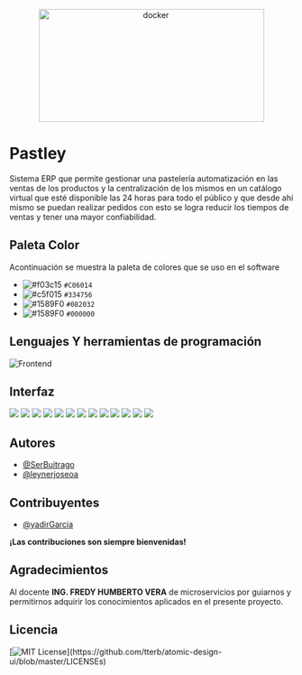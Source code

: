<p align="center">
    <a href="https://github.com/DeveUp/pastley-backend" target="_blank"> 
        <img src="https://raw.githubusercontent.com/DeveUp/pastley-backend/c830c425e9060de4d66f044b717647f32a0a262b/pastley-logos/04.svg" alt="docker" width="400" height="200"/> 
    </a> 
</p> 
    
# Pastley

Sistema ERP que permite gestionar una pastelería automatización en las ventas de los productos y la centralización de los mismos en un catálogo virtual que esté disponible las 24 horas para todo el público y que desde ahí mismo se puedan realizar pedidos con esto se logra reducir los tiempos de ventas y tener una mayor confiabilidad.


## Paleta Color
Acontinuación se muestra la paleta de colores que se uso en el software
- ![#f03c15](https://via.placeholder.com/15/C06014/000000?text=+) `#C06014`
- ![#c5f015](https://via.placeholder.com/15/334756/000000?text=+) `#334756`
- ![#1589F0](https://via.placeholder.com/15/082032/000000?text=+) `#082032`
- ![#1589F0](https://via.placeholder.com/15/000000/000000?text=+) `#000000`


## Lenguajes Y herramientas de programación
![Frontend](https://i.ibb.co/L66ZpHh/Front.png)

## Interfaz

<div>
     <img src="https://github.com/DeveUp/pastley/blob/master/WebContent/resources/img/output/01.png?raw=true">
     <img src="https://github.com/DeveUp/pastley/blob/master/WebContent/resources/img/output/02.png?raw=true">
     <img src="https://github.com/DeveUp/pastley/blob/master/WebContent/resources/img/output/03.png?raw=true">
     <img src="https://github.com/DeveUp/pastley/blob/master/WebContent/resources/img/output/04.png?raw=true">
     <img src="https://github.com/DeveUp/pastley/blob/master/WebContent/resources/img/output/05.png?raw=true">
     <img src="https://github.com/DeveUp/pastley/blob/master/WebContent/resources/img/output/06.png?raw=true">
     <img src="https://github.com/DeveUp/pastley/blob/master/WebContent/resources/img/output/07.png?raw=true">
     <img src="https://github.com/DeveUp/pastley/blob/master/WebContent/resources/img/output/08.png?raw=true">
     <img src="https://github.com/DeveUp/pastley/blob/master/WebContent/resources/img/output/09.png?raw=true">
     <img src="https://github.com/DeveUp/pastley/blob/master/WebContent/resources/img/output/10.png?raw=true">
     <img src="https://github.com/DeveUp/pastley/blob/master/WebContent/resources/img/output/11.png?raw=true">
     <img src="https://github.com/DeveUp/pastley/blob/master/WebContent/resources/img/output/12.png?raw=true">
     <img src="https://github.com/DeveUp/pastley/blob/master/WebContent/resources/img/output/13.png?raw=true">
</div>
   
## Autores

- [@SerBuitrago](https://github.com/SerBuitrago)
- [@leynerjoseoa](https://github.com/leynerjoseoa)


## Contribuyentes

- [@yadirGarcia](https://github.com/yadirGarcia)

**¡Las contribuciones son siempre bienvenidas!**

## Agradecimientos

 Al docente **ING. FREDY HUMBERTO VERA** de microservicios por guiarnos y permitirnos adquirir los conocimientos aplicados en el presente proyecto. 


## Licencia

[![MIT License](https://img.shields.io/apm/l/atomic-design-ui.svg?)](https://github.com/tterb/atomic-design-ui/blob/master/LICENSEs)
